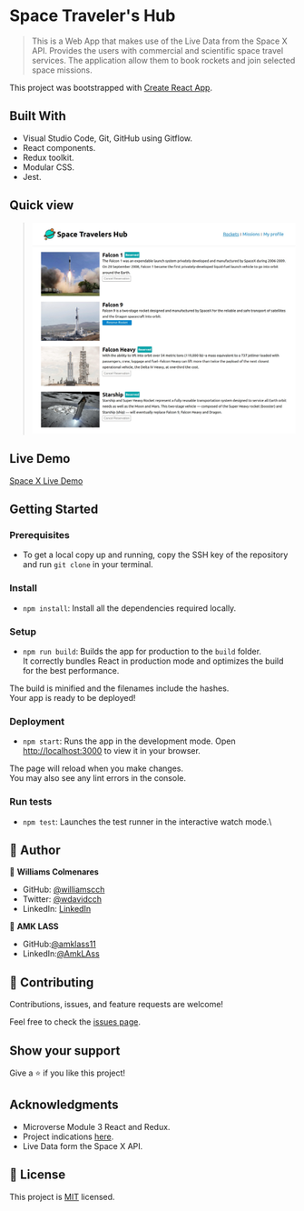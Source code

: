 # Space Traveler's Hub

> This is a Web App that makes use of the Live Data from the Space X API. Provides the users with commercial and scientific space travel services. The application allow them to book rockets and join selected space missions.

This project was bootstrapped with [Create React App](https://github.com/facebook/create-react-app).

## Built With

- Visual Studio Code, Git, GitHub using Gitflow.
- React components.
- Redux toolkit.
- Modular CSS.
- Jest.

## Quick view
> ![](src/components/images/screenshot-spaceX.png)

## Live Demo

[Space X Live Demo](https://spacetravelers-williamscch.netlify.app/)

## Getting Started


### Prerequisites
- To get a local copy up and running, copy the SSH key of the repository and run `git clone` in your terminal.

### Install
- `npm install`: Install all the dependencies required locally.

### Setup
- `npm run build`: Builds the app for production to the `build` folder.\
It correctly bundles React in production mode and optimizes the build for the best performance.

The build is minified and the filenames include the hashes.\
Your app is ready to be deployed!

### Deployment
- `npm start`: Runs the app in the development mode.
Open [http://localhost:3000](http://localhost:3000) to view it in your browser.

The page will reload when you make changes.\
You may also see any lint errors in the console.

### Run tests 
- `npm test`: Launches the test runner in the interactive watch mode.\

## 👤 Author

👤 **Williams Colmenares**
- GitHub: [@williamscch](https://github.com/williamscch)
- Twitter: [@wdavidcch](https://twitter.com/wdavidcch)
- LinkedIn: [LinkedIn](https://www.linkedin.com/in/williamscolmenaresch/)

👤 **AMK LASS**
- GitHub:[@amklass11](https://github.com/amklass11)
- LinkedIn:[@AmkLAss](https://www.linkedin.com/in/amk-lass-521565196/)

## 🤝 Contributing

Contributions, issues, and feature requests are welcome!

Feel free to check the [issues page](../../issues/).

## Show your support

Give a ⭐️ if you like this project!

## Acknowledgments

- Microverse Module 3 React and Redux.
- Project indications [here](https://github.com/microverseinc/curriculum-react-redux/blob/main/group-project/project_space_travelers_hub.md).
- Live Data form the Space X API.

## 📝 License

This project is [MIT](./MIT.md) licensed.
